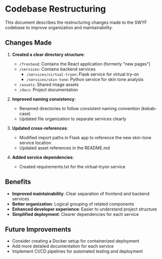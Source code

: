 # Codebase Restructuring

This document describes the restructuring changes made to the SWYF codebase to improve organization and maintainability.

## Changes Made

1. **Created a clear directory structure**:
   - `/frontend`: Contains the React application (formerly "new pages")
   - `/services`: Contains backend services
     - `/services/virtual-tryon`: Flask service for virtual try-on
     - `/services/skin-tone`: Python service for skin tone analysis
   - `/assets`: Shared image assets
   - `/docs`: Project documentation

2. **Improved naming consistency**:
   - Renamed directories to follow consistent naming convention (kebab-case)
   - Updated file organization to separate services clearly

3. **Updated cross-references**:
   - Modified import paths in Flask app to reference the new skin-tone service location
   - Updated asset references in the README.md

4. **Added service dependencies**:
   - Created requirements.txt for the virtual-tryon service

## Benefits

- **Improved maintainability**: Clear separation of frontend and backend services
- **Better organization**: Logical grouping of related components
- **Enhanced developer experience**: Easier to understand project structure
- **Simplified deployment**: Clearer dependencies for each service

## Future Improvements

- Consider creating a Docker setup for containerized deployment
- Add more detailed documentation for each service
- Implement CI/CD pipelines for automated testing and deployment 